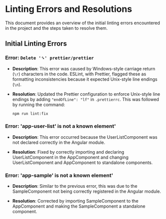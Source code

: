 # Linting Errors and Resolutions

This document provides an overview of the initial linting errors encountered in the project and the steps taken to resolve them.

## Initial Linting Errors

### Error: `Delete '␍' prettier/prettier`

- **Description**: This error was caused by Windows-style carriage return (`\r`) characters in the code. ESLint, with Prettier, flagged these as formatting inconsistencies because it expected Unix-style line endings (`\n`).
- **Resolution**: Updated the Prettier configuration to enforce Unix-style line endings by adding `"endOfLine": "lf"` in `.prettierrc`. This was followed by running the command:

  ```bash
  npm run lint:fix
  ```

### Error: 'app-user-list' is not a known element'

- **Description**: This error occurred because the UserListComponent was not declared correctly in the Angular module.

- **Resolution**: Fixed by correctly importing and declaring UserListComponent in the AppComponent and changing UserListComponent and AppComponent to standalone components.

### Error: 'app-sample' is not a known element'

- **Description**: Similar to the previous error, this was due to the SampleComponent not being correctly registered in the Angular module.

- **Resolution**: Corrected by importing SampleComponent to the AppComponent and making the SampleComponent a standalone component.
